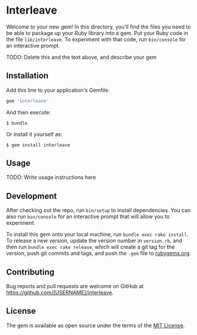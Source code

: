 # Interleave

Welcome to your new gem! In this directory, you'll find the files you need to be able to package up your Ruby library into a gem. Put your Ruby code in the file `lib/interleave`. To experiment with that code, run `bin/console` for an interactive prompt.

TODO: Delete this and the text above, and describe your gem

## Installation

Add this line to your application's Gemfile:

```ruby
gem 'interleave'
```

And then execute:

    $ bundle

Or install it yourself as:

    $ gem install interleave

## Usage

TODO: Write usage instructions here

## Development

After checking out the repo, run `bin/setup` to install dependencies. You can also run `bin/console` for an interactive prompt that will allow you to experiment.

To install this gem onto your local machine, run `bundle exec rake install`. To release a new version, update the version number in `version.rb`, and then run `bundle exec rake release`, which will create a git tag for the version, push git commits and tags, and push the `.gem` file to [rubygems.org](https://rubygems.org).

## Contributing

Bug reports and pull requests are welcome on GitHub at https://github.com/[USERNAME]/interleave.


## License

The gem is available as open source under the terms of the [MIT License](http://opensource.org/licenses/MIT).

